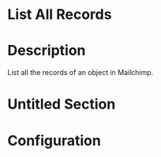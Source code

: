 ﻿# List All Records

# Description

List all the records of an object in Mailchimp.

# Untitled Section

# Configuration
